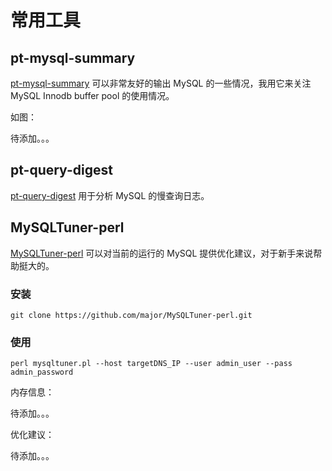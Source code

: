# 常用工具

## pt-mysql-summary
[pt-mysql-summary](https://www.percona.com/doc/percona-toolkit/3.0/pt-mysql-summary.html) 可以非常友好的输出 MySQL 的一些情况，我用它来关注 MySQL Innodb buffer pool 的使用情况。

如图：

待添加。。。

## pt-query-digest
[pt-query-digest](https://www.percona.com/doc/percona-toolkit/LATEST/pt-query-digest.html) 用于分析 MySQL 的慢查询日志。

## MySQLTuner-perl
[MySQLTuner-perl](https://github.com/major/MySQLTuner-perl/) 可以对当前的运行的 MySQL 提供优化建议，对于新手来说帮助挺大的。

### 安装
`git clone https://github.com/major/MySQLTuner-perl.git`

### 使用
`perl mysqltuner.pl --host targetDNS_IP --user admin_user --pass admin_password`

内存信息：

待添加。。。

优化建议：

待添加。。。
